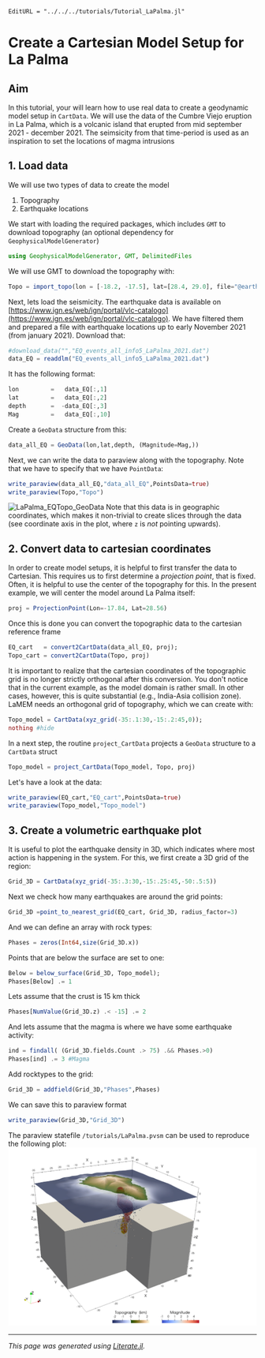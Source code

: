 ```@meta
EditURL = "../../../tutorials/Tutorial_LaPalma.jl"
```

# Create a Cartesian Model Setup for La Palma

## Aim
In this tutorial, your will learn how to use real data to create a geodynamic model setup in `CartData`.
We will use the data of the Cumbre Viejo eruption in La Palma, which is a volcanic island that erupted from mid september 2021 - december 2021.
The seimsicity from that time-period is used as an inspiration to set the locations of magma intrusions

## 1. Load data
We will use two types of data to create the model
 1) Topography
 2) Earthquake locations

We start with loading the required packages, which includes `GMT` to download topography (an optional dependency for `GeophysicalModelGenerator`)

```julia
using GeophysicalModelGenerator, GMT, DelimitedFiles
```

We will use GMT to download the topography with:

```julia
Topo = import_topo(lon = [-18.2, -17.5], lat=[28.4, 29.0], file="@earth_relief_15s")
```

Next, lets load the seismicity. The earthquake data is available on [https://www.ign.es/web/ign/portal/vlc-catalogo](https://www.ign.es/web/ign/portal/vlc-catalogo).
We have filtered them and prepared a file with earthquake locations up to early November 2021 (from january 2021).
Download that:

```julia
#download_data("","EQ_events_all_info5_LaPalma_2021.dat")
data_EQ = readdlm("EQ_events_all_info5_LaPalma_2021.dat")
```

It has the following format:

```julia
lon         =   data_EQ[:,1]
lat         =   data_EQ[:,2]
depth       =  -data_EQ[:,3]
Mag         =   data_EQ[:,10]
```

Create a `GeoData` structure from this:

```julia
data_all_EQ = GeoData(lon,lat,depth, (Magnitude=Mag,))
```

Next, we can write the data to paraview along with the topography. Note that we have to specify that we have `PointData`:

```julia
write_paraview(data_all_EQ,"data_all_EQ",PointsData=true)
write_paraview(Topo,"Topo")
```

![LaPalma_EQTopo_GeoData](../assets/img/TopoEQs_LaPalma_GeoData.png)
Note that this data is in geographic coordinates, which makes it non-trivial to create slices through the data (see coordinate axis in the plot, where `z` is *not* pointing upwards).

## 2. Convert data to cartesian coordinates
In order to create model setups, it is helpful to first transfer the data to Cartesian.
This requires us to first determine a *projection point*, that is fixed. Often, it is helpful to use the center of the topography for this. In the present example, we will center the model around La Palma itself:

```julia
proj = ProjectionPoint(Lon=-17.84, Lat=28.56)
```

Once this is done you can convert the topographic data to the cartesian reference frame

```julia
EQ_cart   = convert2CartData(data_all_EQ, proj);
Topo_cart = convert2CartData(Topo, proj)
```

It is important to realize that the cartesian coordinates of the topographic grid is no longer strictly orthogonal after this conversion. You don't notice that in the current example, as the model domain is rather small.
In other cases, however, this is quite substantial (e.g., India-Asia collision zone).
LaMEM needs an orthogonal grid of topography, which we can create with:

```julia
Topo_model = CartData(xyz_grid(-35:.1:30,-15:.2:45,0));
nothing #hide
```

In a next step, the routine `project_CartData` projects a `GeoData` structure to a `CartData` struct

```julia
Topo_model = project_CartData(Topo_model, Topo, proj)
```

Let's have a look at the data:

```julia
write_paraview(EQ_cart,"EQ_cart",PointsData=true)
write_paraview(Topo_model,"Topo_model")
```

## 3. Create a volumetric earthquake plot
It is useful to plot the earthquake density in 3D, which indicates where most action is happening in the system.
For this, we first create a 3D grid of the region:

```julia
Grid_3D = CartData(xyz_grid(-35:.3:30,-15:.25:45,-50:.5:5))
```

Next we check how many earthquakes are around the grid points:

```julia
Grid_3D =point_to_nearest_grid(EQ_cart, Grid_3D, radius_factor=3)
```

And we can define an array with rock types:

```julia
Phases = zeros(Int64,size(Grid_3D.x))
```

Points that are below the surface are set to one:

```julia
Below = below_surface(Grid_3D, Topo_model);
Phases[Below] .= 1
```

Lets assume that the crust is 15 km thick

```julia
Phases[NumValue(Grid_3D.z) .< -15] .= 2
```

And lets assume that the magma is where we have some earthquake activity:

```julia
ind = findall( (Grid_3D.fields.Count .> 75) .&& Phases.>0)
Phases[ind] .= 3 #Magma
```

Add rocktypes to the grid:

```julia
Grid_3D = addfield(Grid_3D,"Phases",Phases)
```

We can save this to paraview format

```julia
write_paraview(Grid_3D,"Grid_3D")
```

The paraview statefile `/tutorials/LaPalma.pvsm` can be used to reproduce the following plot:
![LaPalma_Tutorial](../assets/img/Tutorial_LaPalma.png)

---

*This page was generated using [Literate.jl](https://github.com/fredrikekre/Literate.jl).*

